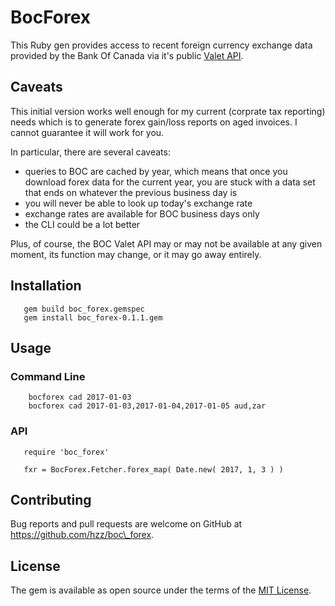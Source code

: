 
# BocForex

This Ruby gen provides access to recent foreign currency exchange data provided by the
Bank Of Canada via it's public [Valet API](https://www.bankofcanada.ca/valet/docs).


## Caveats 

This initial version works well enough for my current (corprate tax reporting) needs 
which is to generate forex gain/loss reports on aged invoices.  I cannot guarantee it
will work for you.

In particular, there are several caveats:

* queries to BOC are cached by year, which means that once you download forex 
  data for the current year, you are stuck with a data set that ends on whatever
  the previous business day is
* you will never be able to look up today's exchange rate
* exchange rates are available for BOC business days only
* the CLI could be a lot better

Plus, of course, the BOC Valet API may or may not be available at any given moment,
its function may change, or it may go away entirely.


## Installation

```
   gem build boc_forex.gemspec
   gem install boc_forex-0.1.1.gem
```

## Usage

### Command Line

```
    bocforex cad 2017-01-03
    bocforex cad 2017-01-03,2017-01-04,2017-01-05 aud,zar
```

### API

```
   require 'boc_forex' 

   fxr = BocForex.Fetcher.forex_map( Date.new( 2017, 1, 3 ) )
```

## Contributing

Bug reports and pull requests are welcome on GitHub at https://github.com/hzz/boc\_forex.


## License

The gem is available as open source under the terms of the [MIT License](https://opensource.org/licenses/MIT).
